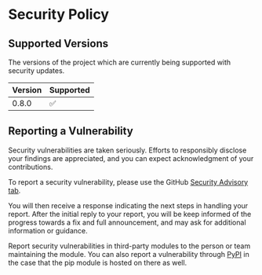 # Security Policy

## Supported Versions

The versions of the project which are currently being supported with security updates.

| Version | Supported          |
| ------- | ------------------ |
| 0.8.0   | :white_check_mark: |

## Reporting a Vulnerability

Security vulnerabilities are taken seriously. Efforts to responsibly disclose your findings are appreciated, and you can expect acknowledgment of your contributions.

To report a security vulnerability, please use the GitHub [Security Advisory tab](https://github.com/Celarye/paperback-themes/security/advisories).

You will then receive a response indicating the next steps in handling your report. After the initial reply to your report, you will be keep informed of the progress towards a fix and full announcement, and may ask for additional information or guidance.

Report security vulnerabilities in third-party modules to the person or team maintaining the module. You can also report a vulnerability through [PyPI](https://pypi.org/security/) in the case that the pip module is hosted on there as well.
